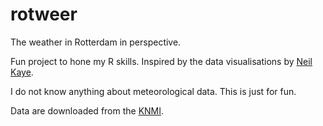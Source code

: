 # rotweer
The weather in Rotterdam in perspective.

Fun project to hone my R skills. Inspired by the data visualisations by [Neil Kaye](https://twitter.com/neilrkaye).

I do not know anything about meteorological data. This is just for fun.

Data are downloaded from the [KNMI](https://www.knmi.nl/nederland-nu/klimatologie/daggegevens).